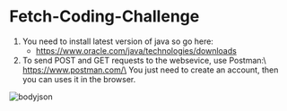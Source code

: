# Fetch-Coding-Challenge
1) You need to install latest version of java so go here:
    - https://www.oracle.com/java/technologies/downloads
3) To send POST and GET requests to the websevice, use Postman:\ https://www.postman.com/\
You just need to create an account, then you can uses it in the browser.


![bodyjson](https://user-images.githubusercontent.com/36714045/134413141-735d94ea-2b9e-4694-a131-636e8966a6d4.PNG)

